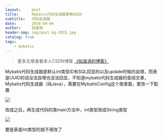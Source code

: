 ```yaml
---
layout:     post
title:      Mybatis代码生成器更换UUID
subtitle:   代码生成器
date:       2018-04-04
author:     如漩涡
header-img: img/post-bg-2015.jpg
catalog: true
tags:
    - mybatis
---
```


> 更多文章查看本人CSDN博客 [《如漩涡的博客》](https://blog.csdn.net/m0_37701381)

<p>Mybatis代码生成器是默认int类型ID有SQL回显的以及update时候的自增，而表是UUID的话没法自增也没法回显，不知道mybatis代码生成器的查阅文章，Mybatis代码生成器（纯Java），需要在MybatisConfig这个类里面，更改一下配置</p>

![](https://img-blog.csdn.net/20180322140615639?watermark/2/text/Ly9ibG9nLmNzZG4ubmV0L20wXzM3NzAxMzgx/font/5a6L5L2T/fontsize/400/fill/I0JBQkFCMA==/dissolve/70)

<p>改成之后，再生成代码的类main方法中，int类型改成String类型</p>

![](https://img-blog.csdn.net/20180322135850493?watermark/2/text/Ly9ibG9nLmNzZG4ubmV0L20wXzM3NzAxMzgx/font/5a6L5L2T/fontsize/400/fill/I0JBQkFCMA==/dissolve/70)

<p>要是表是Int类型的就不用改了</p>